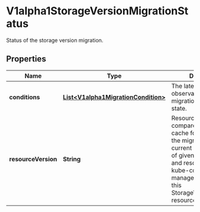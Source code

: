 

# V1alpha1StorageVersionMigrationStatus

Status of the storage version migration.
## Properties

Name | Type | Description | Notes
------------ | ------------- | ------------- | -------------
**conditions** | [**List&lt;V1alpha1MigrationCondition&gt;**](V1alpha1MigrationCondition.md) | The latest available observations of the migration&#39;s current state. |  [optional]
**resourceVersion** | **String** | ResourceVersion to compare with the GC cache for performing the migration. This is the current resource version of given group, version and resource when kube-controller-manager first observes this StorageVersionMigration resource. |  [optional]



